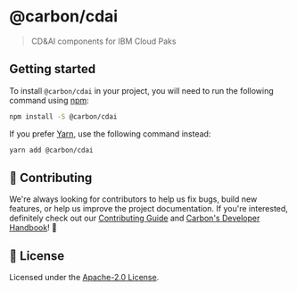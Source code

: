 # @carbon/cdai

> CD&AI components for IBM Cloud Paks

## Getting started

To install `@carbon/cdai` in your project, you will need to run the following
command using [npm](https://www.npmjs.com/):

```bash
npm install -S @carbon/cdai
```

If you prefer [Yarn](https://yarnpkg.com/en/), use the following command
instead:

```bash
yarn add @carbon/cdai
```

## 🙌 Contributing

We're always looking for contributors to help us fix bugs, build new features,
or help us improve the project documentation. If you're interested, definitely
check out our
[Contributing Guide](https://github.com/carbon-design-system/ibm-cloud-paks/blob/master/.github/CONTRIBUTING.md)
and
[Carbon's Developer Handbook](https://github.com/carbon-design-system/carbon/blob/master/docs/developer-handbook.md)!
👀

## 📝 License

Licensed under the
[Apache-2.0 License](https://github.com/carbon-design-system/ibm-cloud-paks/blob/master/LICENSE).
